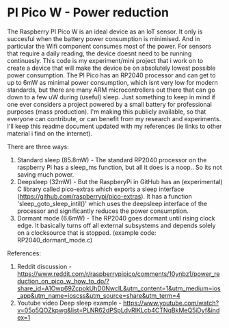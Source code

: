 # PI Pico W - Power reduction

 The Raspberry PI Pico W is an ideal device as an IoT sensor. It only is succesful when the battery power consumption is minimised. And in particular the Wifi component consumes most of the power. For sensors that require a daily reading, the device doesnt need to be running continuesly.
This code is my experiment/mini project that i work on to create a device that will make the device be on absolutely lowest possible power consumption.
The PI Pico has an RP2040 processor and can get to up to 6mW as minimal power consumption, which isnt very low for modern standards, but there are many ARM microcontrollers out there that can go down to a few uW during (useful) sleep. Just something to keep in mind if one ever considers a project powered by a small battery for professional purposes (mass production). 
 I'm making this publicly available, so that everyone can contribute, or can benefit from my research and experiments. I'll keep this readme document updated with my references (ie links to other material i find on the internet). 

There are three ways:
1) Standard sleep (85.8mW) - The standard RP2040 processor on the raspberry Pi has a sleep_ms function, but all it does is a noop.. So its not saving much power.
2) Deepsleep (32mW) - But the RaspberyPi in GitHub has an (experimental) C library called pico-extras which exports a sleep interface (https://github.com/raspberrypi/pico-extras). It has a function 'sleep_goto_sleep_intil()' which uses the deepsleep interface of the processor and significantly reduces the power consumption.   
3) Dormant mode (6.6mW) - The RP2040 goes dormant until rising clock edge. It basically turns off all external subsystems and depends solely on a clocksource that is stopped. (example code: RP2040_dormant_mode.c)   
 
References:
1) Reddit discussion - https://www.reddit.com/r/raspberrypipico/comments/10ynbz1/power_reduction_on_pico_w_how_to_do/?share_id=A1Owp69ZcpokUhD0NwcIL&utm_content=1&utm_medium=ios_app&utm_name=ioscss&utm_source=share&utm_term=4
2) Youtube video Deep sleep example - https://www.youtube.com/watch?v=05o5QOZkpwg&list=PLNR62dPSpLdvRIKLcb4CTNqBkMeQ5iDyf&index=1
